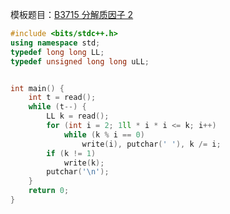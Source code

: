 模板题目：[B3715 分解质因子 2](https://www.luogu.com.cn/problem/B3715)

```cpp
#include <bits/stdc++.h>
using namespace std;
typedef long long LL;
typedef unsigned long long uLL;


int main() {
    int t = read();
    while (t--) {
        LL k = read();
        for (int i = 2; 1ll * i * i <= k; i++)
            while (k % i == 0)
                write(i), putchar(' '), k /= i;
        if (k != 1)
            write(k);
        putchar('\n');
    }
    return 0;
}
```